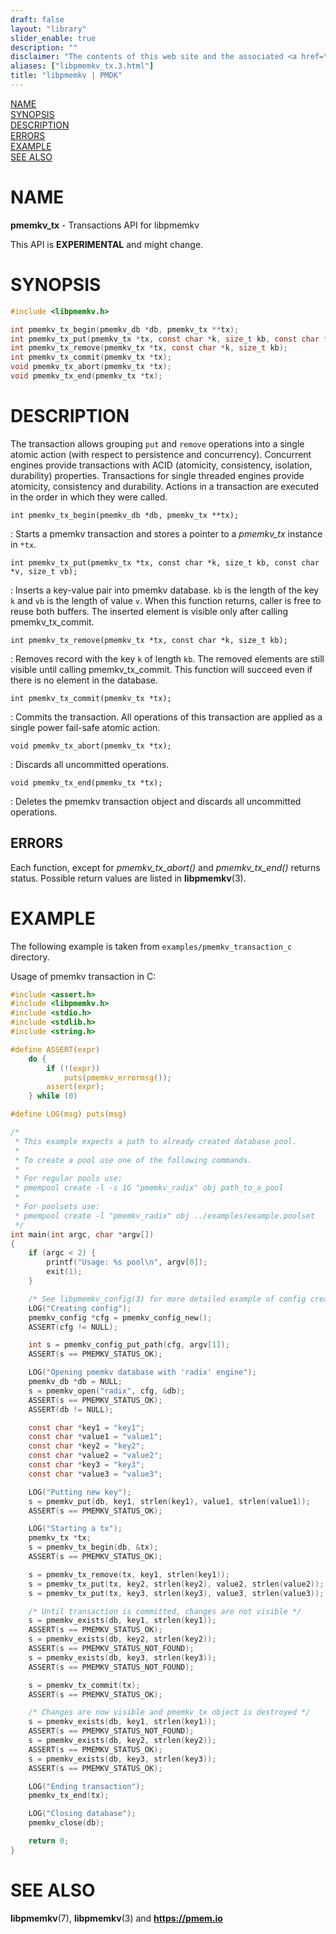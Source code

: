```yaml
---
draft: false
layout: "library"
slider_enable: true
description: ""
disclaimer: "The contents of this web site and the associated <a href=\"https://github.com/pmem\">GitHub repositories</a> are BSD-licensed open source."
aliases: ["libpmemkv_tx.3.html"]
title: "libpmemkv | PMDK"
---
```


[comment]: <> (SPDX-License-Identifier: BSD-3-Clause)
[comment]: <> (Copyright 2020-2021, Intel Corporation)

[comment]: <> (libpmemkv_tx.3 -- man page for libpmemkv transactions API)

[NAME](#name)<br />
[SYNOPSIS](#synopsis)<br />
[DESCRIPTION](#description)<br />
[ERRORS](#errors)<br />
[EXAMPLE](#example)<br />
[SEE ALSO](#see-also)<br />


# NAME #

**pmemkv_tx** - Transactions API for libpmemkv

This API is **EXPERIMENTAL** and might change.

# SYNOPSIS #

```c
#include <libpmemkv.h>

int pmemkv_tx_begin(pmemkv_db *db, pmemkv_tx **tx);
int pmemkv_tx_put(pmemkv_tx *tx, const char *k, size_t kb, const char *v, size_t vb);
int pmemkv_tx_remove(pmemkv_tx *tx, const char *k, size_t kb);
int pmemkv_tx_commit(pmemkv_tx *tx);
void pmemkv_tx_abort(pmemkv_tx *tx);
void pmemkv_tx_end(pmemkv_tx *tx);
```

# DESCRIPTION #

The transaction allows grouping `put` and `remove` operations into a single atomic action
(with respect to persistence and concurrency). Concurrent engines provide transactions
with ACID (atomicity, consistency, isolation, durability) properties. Transactions for
single threaded engines provide atomicity, consistency and durability. Actions in a transaction
are executed in the order in which they were called.

`int pmemkv_tx_begin(pmemkv_db *db, pmemkv_tx **tx);`

:	Starts a pmemkv transaction and stores a pointer to a *pmemkv_tx* instance in `*tx`.

`int pmemkv_tx_put(pmemkv_tx *tx, const char *k, size_t kb, const char *v, size_t vb);`

:   Inserts a key-value pair into pmemkv database. `kb` is the length of the key `k` and `vb` is the length of value `v`.
	When this function returns, caller is free to reuse both buffers. The inserted element is visible only after calling pmemkv_tx_commit.


`int pmemkv_tx_remove(pmemkv_tx *tx, const char *k, size_t kb);`

:   Removes record with the key `k` of length `kb`. The removed elements are still visible until calling pmemkv_tx_commit.
	This function will succeed even if there is no element in the database.


`int pmemkv_tx_commit(pmemkv_tx *tx);`

:   Commits the transaction. All operations of this transaction are applied as a single power fail-safe atomic action.

`void pmemkv_tx_abort(pmemkv_tx *tx);`

:   Discards all uncommitted operations.

`void pmemkv_tx_end(pmemkv_tx *tx);`

:	Deletes the pmemkv transaction object and discards all uncommitted operations.

## ERRORS ##

Each function, except for *pmemkv_tx_abort()* and *pmemkv_tx_end()* returns status. Possible return values are listed in **libpmemkv**(3).

# EXAMPLE #

The following example is taken from `examples/pmemkv_transaction_c` directory.

Usage of pmemkv transaction in C:

```c
#include <assert.h>
#include <libpmemkv.h>
#include <stdio.h>
#include <stdlib.h>
#include <string.h>

#define ASSERT(expr)                                                                     \
	do {                                                                             \
		if (!(expr))                                                             \
			puts(pmemkv_errormsg());                                         \
		assert(expr);                                                            \
	} while (0)

#define LOG(msg) puts(msg)

/*
 * This example expects a path to already created database pool.
 *
 * To create a pool use one of the following commands.
 *
 * For regular pools use:
 * pmempool create -l -s 1G "pmemkv_radix" obj path_to_a_pool
 *
 * For poolsets use:
 * pmempool create -l "pmemkv_radix" obj ../examples/example.poolset
 */
int main(int argc, char *argv[])
{
	if (argc < 2) {
		printf("Usage: %s pool\n", argv[0]);
		exit(1);
	}

	/* See libpmemkv_config(3) for more detailed example of config creation */
	LOG("Creating config");
	pmemkv_config *cfg = pmemkv_config_new();
	ASSERT(cfg != NULL);

	int s = pmemkv_config_put_path(cfg, argv[1]);
	ASSERT(s == PMEMKV_STATUS_OK);

	LOG("Opening pmemkv database with 'radix' engine");
	pmemkv_db *db = NULL;
	s = pmemkv_open("radix", cfg, &db);
	ASSERT(s == PMEMKV_STATUS_OK);
	ASSERT(db != NULL);

	const char *key1 = "key1";
	const char *value1 = "value1";
	const char *key2 = "key2";
	const char *value2 = "value2";
	const char *key3 = "key3";
	const char *value3 = "value3";

	LOG("Putting new key");
	s = pmemkv_put(db, key1, strlen(key1), value1, strlen(value1));
	ASSERT(s == PMEMKV_STATUS_OK);

	LOG("Starting a tx");
	pmemkv_tx *tx;
	s = pmemkv_tx_begin(db, &tx);
	ASSERT(s == PMEMKV_STATUS_OK);

	s = pmemkv_tx_remove(tx, key1, strlen(key1));
	s = pmemkv_tx_put(tx, key2, strlen(key2), value2, strlen(value2));
	s = pmemkv_tx_put(tx, key3, strlen(key3), value3, strlen(value3));

	/* Until transaction is committed, changes are not visible */
	s = pmemkv_exists(db, key1, strlen(key1));
	ASSERT(s == PMEMKV_STATUS_OK);
	s = pmemkv_exists(db, key2, strlen(key2));
	ASSERT(s == PMEMKV_STATUS_NOT_FOUND);
	s = pmemkv_exists(db, key3, strlen(key3));
	ASSERT(s == PMEMKV_STATUS_NOT_FOUND);

	s = pmemkv_tx_commit(tx);
	ASSERT(s == PMEMKV_STATUS_OK);

	/* Changes are now visible and pmemkv_tx object is destroyed */
	s = pmemkv_exists(db, key1, strlen(key1));
	ASSERT(s == PMEMKV_STATUS_NOT_FOUND);
	s = pmemkv_exists(db, key2, strlen(key2));
	ASSERT(s == PMEMKV_STATUS_OK);
	s = pmemkv_exists(db, key3, strlen(key3));
	ASSERT(s == PMEMKV_STATUS_OK);

	LOG("Ending transaction");
	pmemkv_tx_end(tx);

	LOG("Closing database");
	pmemkv_close(db);

	return 0;
}

```

# SEE ALSO #

**libpmemkv**(7), **libpmemkv**(3) and **<https://pmem.io>**
